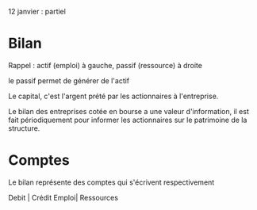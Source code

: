 12 janvier : partiel

# Bilan

Rappel : actif (emploi) à gauche, passif (ressource) à droite

le passif permet de générer de l'actif

Le capital, c'est l'argent prété par les actionnaires à l'entreprise.

Le bilan des entreprises cotée en bourse a une valeur d'information, il est fait périodiquement pour informer les actionnaires sur le patrimoine de la structure.

# Comptes 

Le bilan représente des comptes qui s'écrivent respectivement 

Debit | Crédit
Emploi| Ressources